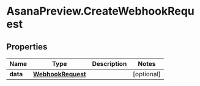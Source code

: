 # AsanaPreview.CreateWebhookRequest

## Properties

Name | Type | Description | Notes
------------ | ------------- | ------------- | -------------
**data** | [**WebhookRequest**](WebhookRequest.md) |  | [optional] 


